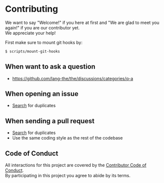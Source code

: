 # Contributing
We want to say "Welcome!" if you here at first and "We are glad to meet you
again!" if you are our contributor yet. \
We appreciate your help!

First make sure to mount git hooks by:
```sh
$ scripts/mount-git-hooks
```

## When want to ask a question
- https://github.com/lang-the/the/discussions/categories/q-a

## When opening an issue
- [Search](https://github.com/lang-the/the/issues?q=is%3Aissue) for
  duplicates

## When sending a pull request
- [Search](https://github.com/lang-the/the/pulls?q=is%3Apr) for duplicates
- Use the same coding style as the rest of the codebase

## Code of Conduct
All interactions for this project are covered by the [Contributor Code of
Conduct](CODE_OF_CONDUCT.md). \
By participating in this project you agree to abide by its terms.
